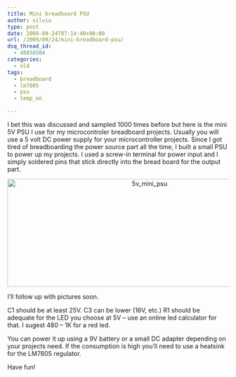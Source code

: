 ```yaml
---
title: Mini breadboard PSU
author: silviu
type: post
date: 2009-09-24T07:14:40+00:00
url: /2009/09/24/mini-breadboard-psu/
dsq_thread_id:
  - 48858504
categories:
  - old
tags:
  - breadboard
  - lm7805
  - psu
  - temp_on

---
```

I bet this was discussed and sampled 1000 times before but here is the mini 5V PSU I use for my microcontroler breadboard projects. Usually you will use a 5 volt DC power supply for your microcontroller projects. Since I got tired of breadboarding the power source part all the time, I built a small PSU to power up my projects. I used a screw-in terminal for power input and I simply soldered pins that stick directly into the bread board for the output part.

<p style="text-align: center">
  <a href="http://blog.silviuvulcan.ro/wp-content/uploads/sites/2/2009/09/5v_mini_psu.png"><img decoding="async" loading="lazy" class="aligncenter size-full wp-image-507" title="5v_mini_psu" src="http://blog.silviuvulcan.ro/wp-content/uploads/sites/2/2009/09/5v_mini_psu.png" alt="5v_mini_psu" width="632" height="246" /></a>
</p>

I&#8217;ll follow up with pictures soon.

C1 should be at least 25V. C3 can be lower (16V, etc.) R1 should be adequate for the LED you choose at 5V &#8211; use an online led calculator for that. I sugest 480 &#8211; 1K for a red led.

You can power it up using a 9V battery or a small DC adapter depending on your projects need. If the consumption is high you&#8217;ll need to use a heatsink  for the LM7805 regulator.

Have fun!